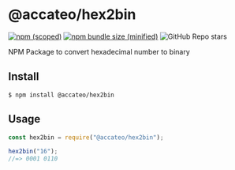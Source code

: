 # @accateo/hex2bin

[![npm (scoped)](https://img.shields.io/npm/v/@accateo/hex2bin.svg)](https://www.npmjs.com/package/@accateo/hex2bin)
[![npm bundle size (minified)](https://img.shields.io/bundlephobia/min/@accateo/hex2bin.svg)](https://www.npmjs.com/package/@accateo/hex2bin)
![GitHub Repo stars](https://img.shields.io/github/stars/accateo/hex2bin?style=social)

NPM Package to convert hexadecimal number to binary

## Install

```
$ npm install @accateo/hex2bin
```

## Usage

```js
const hex2bin = require("@accateo/hex2bin");

hex2bin("16");
//=> 0001 0110
 
